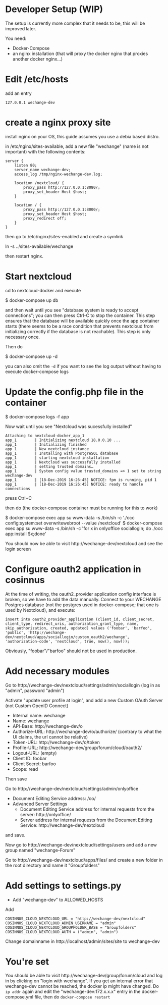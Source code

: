 Developer Setup (WIP)
=====================

The setup is currently more complex that it needs to be, this will be improved later.

You need:

* Docker-Compose
* an nginx installation (that will proxy the docker nginx that proxies another docker nginx...)

# Edit /etc/hosts

add an entry

```
127.0.0.1 wechange-dev
```

# create a nginx proxy site

install nginx on your OS, this guide assumes you use a debia based distro.

in /etc/nginx/sites-available, add a new file "wechange" (name is not important) with the following contents:

```
server {
    listen 80;
    server_name wechange-dev;
    access_log /tmp/nginx-wechange-dev.log;

    location /nextcloud/ {
        proxy_pass http://127.0.0.1:8080/;
        proxy_set_header Host $host;
    }

    location / {
        proxy_pass http://127.0.0.1:8000/;
        proxy_set_header Host $host;
        proxy_redirect off;
    }
}
```

then go to /etc/nginx/sites-enabled and create a symlink

ln -s ../sites-available/wechange

then restart nginx.

# Start nextcloud

cd to nextcloud-docker and execute

$ docker-compose up db

and then wait until you see "database system is ready to accept connections"; you can then press Ctrl-C to stop the container.
This step ensures that the database will be available quickly once the app container starts (there seems to be a race condition that prevents nextcloud from initializing correctly if the database is not reachable). This step is only necessary once.

Then do

$ docker-compose up -d

you can also omit the `-d` if you want to see the log output without having to execute docker-compose logs

# Update the config.php file in the container

$ docker-compose logs -f app

Now wait until you see "Nextcloud was sucessfully installed"

```
Attaching to nextcloud-docker_app_1
app_1        | Initializing nextcloud 18.0.0.10 ...
app_1        | Initializing finished
app_1        | New nextcloud instance
app_1        | Installing with PostgreSQL database
app_1        | starting nextcloud installation
app_1        | Nextcloud was successfully installed
app_1        | setting trusted domains…
app_1        | System config value trusted_domains => 1 set to string wechange-dev
app_1        | [18-Dec-2019 16:26:45] NOTICE: fpm is running, pid 1
app_1        | [18-Dec-2019 16:26:45] NOTICE: ready to handle connections
```

press Ctrl+C

then do (the docker-compose container must be running for this to work)

$ docker-compose exec app su www-data -s /bin/sh -c './occ config:system:set overwritewebroot --value /nextcloud'
$ docker-compose exec app su www-data -s /bin/sh -c 'for x in onlyoffice sociallogin; do ./occ app:install $x;done'

You should now be able to visit http://wechange-dev/nextcloud and see the login screen

# Configure oauth2 application in cosinnus

At the time of writing, the oauth2_provider application config interface is broken, so we have to add the data manually. Connect to your WECHANGE Postgres database (not the postgres used in docker-compose; that one is used by Nextcloud), and execute:

```
insert into oauth2_provider_application (client_id, client_secret, client_type, redirect_uris, authorization_grant_type, name, skip_authorization, created, updated) values ('foobar', 'barfoo', 'public', 'http://wechange-dev/nextcloud/apps/sociallogin/custom_oauth2/wechange', 'authorization-code', 'nextcloud', true, now(), now());
```

Obviously, "foobar"/"barfoo" should not be used in production.

# Add necessary modules



Go to http://wechange-dev/nextcloud/settings/admin/sociallogin (log in as "admin", password "admin")

Activate "update user profile at login", and add a new Custom OAuth Server (not Custom OpenID Connect)

* Internal name: wechange
* Name: wechange
* API-Base: http://wechange-dev/o
* Authorize-URL: http://wechange-dev/o/authorize/  (contrary to what the UI claims, the url cannot be relative)
* Token-URL: http://wechange-dev/o/token
* Profile-URL: http://wechange-dev/group/forum/cloud/oauth2/
* Logout-URL: (empty)
* Client ID: foobar
* Client Secret: barfoo
* Scope: read

Then save

Go to http://wechange-dev/nextcloud/settings/admin/onlyoffice

* Document Editing Service address: /oo/
* Advanced Server Settings
    * Document Editing Service address for internal requests from the server: http://onlyoffice/
    * Server address for internal requests from the Document Editing Service: http://wechange-dev/nextcloud

and save. 

Now go to http://wechange-dev/nextcloud/settings/users and add a new group named "wechange-Forum"


Go to http://wechange-dev/nextcloud/apps/files/ and create a new folder in the root directory and name it "Groupfolders"


# Add settings to settings.py

* Add "wechange-dev" to ALLOWED_HOSTS

Add
```
COSINNUS_CLOUD_NEXTCLOUD_URL = "http://wechange-dev/nextcloud"
COSINNUS_CLOUD_NEXTCLOUD_ADMIN_USERNAME = "admin"
COSINNUS_CLOUD_NEXTCLOUD_GROUPFOLDER_BASE = "Groupfolders"
COSINNUS_CLOUD_NEXTCLOUD_AUTH = ("admin", "admin")
```


Change domainname in http://localhost/admin/sites/site to wechange-dev

# You're set

You should be able to visit http://wechange-dev/group/forum/cloud and log in by clicking on "login with wechange". If you get an
internal error that wechange-dev cannot be reached, the docker ip might have changed. Do `ip addr`  again and edit the "wechange-dev:172.x.x.x" entry in the docker-compose.yml file, then do `docker-compose restart`
